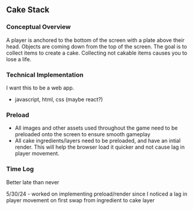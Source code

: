 ## Cake Stack

### Conceptual Overview

A player is anchored to the bottom of the screen with a plate above 
their head. Objects are coming down from the top of the screen. The goal 
is to collect items to create a cake. Collecting not cakable items 
causes you to lose a life. 

### Technical Implementation
I want this to be a web app.

- javascript, html, css (maybe react?)


### Preload 

- All images and other assets used throughout the game need to be preloaded onto the screen to ensure smooth gameplay
- All cake ingredients/layers need to be preloaded, and have an intial render. This will help the browser load it quicker and not cause lag in player movement.

### Time Log 
Better late than never

5/30/24 - worked on implementing preload/render since I noticed a lag in player movement on first swap from ingredient to cake layer



